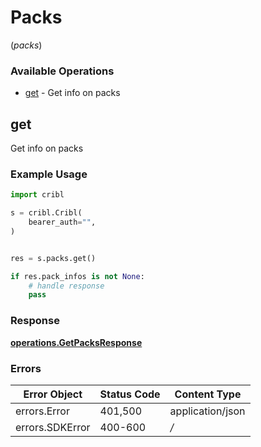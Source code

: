 # Packs
(*packs*)

### Available Operations

* [get](#get) - Get info on packs

## get

Get info on packs

### Example Usage

```python
import cribl

s = cribl.Cribl(
    bearer_auth="",
)


res = s.packs.get()

if res.pack_infos is not None:
    # handle response
    pass
```


### Response

**[operations.GetPacksResponse](../../models/operations/getpacksresponse.md)**
### Errors

| Error Object     | Status Code      | Content Type     |
| ---------------- | ---------------- | ---------------- |
| errors.Error     | 401,500          | application/json |
| errors.SDKError  | 400-600          | */*              |

